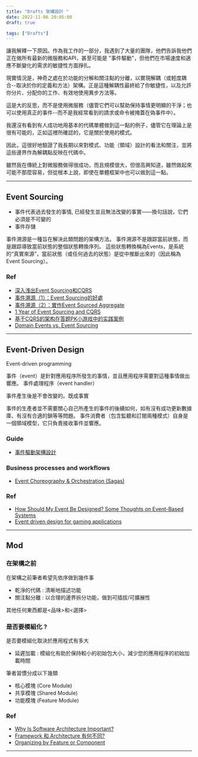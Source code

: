 ```yaml
---
title: "Drafts 架構設計 "
date: 2022-11-06 20:05:00
draft: true

tags: ["Drafts"]
---
```


讓我解釋一下原因。作為我工作的一部分，我遇到了大量的團隊，他們告訴我他們正在做所有最新的微服務和API，甚至可能是 "事件驅動"，但他們在市場速度和適應不斷變化的需求的敏捷性方面掙扎。

現實情況是，神奇之處在於功能的分解和關注點的分離，以實現解耦（或輕度耦合--取決於你的定義和方法）架構。正是這種解耦性最終給了你敏捷性，以及允許你分片、分配你的工作、有效地使用異步方法等。

這是大的反思，而不是使用微服務（儘管它們可以幫助保持事情更明顯的干淨；也可以使用真正的事件--而不是我經常看到的請求或命令被掩蓋在偽事件中）。

我還沒有看到有人成功地用基本的代碼單體做到這一點的例子，儘管它在理論上是很有可能的，正如這裡所確認的，它是關於使用的模式。

因此，這很好地驗證了我長期以來對模式、功能（領域）設計的看法和關注，並將這些邊界作為解耦點反映在代碼中。

雖然我在傳統上對微服務做得很成功，而且規模很大，但很高興知道，雖然做起來可能不那麼容易，但從根本上說，即使在單體框架中也可以做到這一點。

-------------------

## Event Sourcing
- 事件代表過去發生的事情, 已經發生並且無法改變的事實——換句話說，它們必須是不可變的
- 事件存儲

事件溯源是一種旨在解決此類問題的架構方法。 
事件溯源不是跟踪當前狀態，而是跟踪導致當前狀態的整個狀態轉換序列。 
這些狀態轉換稱為Events，是系統的“真實來源”，當前狀態（或任何過去的狀態）是從中推斷出來的（因此稱為Event Sourcing）。

### Ref
- [深入浅出Event Sourcing和CQRS](https://zhuanlan.zhihu.com/p/38968012)
- [事件溯源（1）：Event Sourcing的好處](http://teddy-chen-tw.blogspot.com/2022/06/1event-sourcing.html)
- [事件溯源（2）：實作Event Sourced Aggregate](http://teddy-chen-tw.blogspot.com/2022/06/2event-sourced-aggregate.html)
- [1 Year of Event Sourcing and CQRS](https://itnext.io/1-year-of-event-sourcing-and-cqrs-fb9033ccd1c6)
- [基于CQRS的架构在答题PK小游戏中的实践案例](https://juejin.cn/post/6844903653942231053)
- [Domain Events vs. Event Sourcing](https://www.innoq.com/en/blog/domain-events-versus-event-sourcing/)

-------------------

## Event-Driven Design
Event-driven programming

事件（event）是針對應用程序所發生的事情，並且應用程序需要對這種事情做出響應。
事件處理程序（event handler）

事件產生後是不會改變的。既成事實

事件的生產者並不需要關心自己所產生的事件的後續如何，如有沒有成功更新數據庫、有沒有合適的鎖等等問題。
事件消費者（包含監聽和訂閱兩種模式）自身是一個領域模型，它只負責接收事件並響應。


### Guide
- [事件驅動架構設計](https://www.qin.news/event-driven/)

### Business processes and workflows
- [Event Choreography & Orchestration (Sagas)](https://codeopinion.com/event-choreography-orchestration-sagas/)

### Ref
- [How Should My Event Be Designed? Some Thoughts on Event-Based Systems](https://www.gokhan-gokalp.com/en/how-should-my-event-be-designed-some-thoughts-on-event-based-systems/)
- [Event driven design for gaming applications](https://www.epifab.solutions/posts/event-driven-design-for-gaming-applications)

-------------------

## Mod
### 在架構之前
在架構之前筆者希望先依序做到幾件事
- 乾淨的代碼 : 清晰地描述功能
- 關注點分離 : 以合理的邊界拆分功能，做到可插拔/可擴展性

其他任何東西都是<品味>和<選擇>

### 是否要模組化 ?
是否要模組化取決於應用程式有多大
- 延遲加載 : 模組化有助於保持較小的初始包大小，減少您的應用程序的初始加載時間

筆者習慣分成以下幾類
- 核心模塊 (Core Module)
- 共享模塊 (Shared Module)
- 功能模塊 (Feature Module)
  
### Ref
- [Why Is Software Architecture Important?](https://codecoach.co.nz/why-is-software-architecture-important/)
- [Framework 和 Architecture 有何不同?](https://dotblogs.com.tw/regionbbs/2009/06/12/framework_vs_architecture#google_vignette)
- [Organizing by Feature or Component](https://www.scaledagileframework.com/features-and-components/)

-------------------